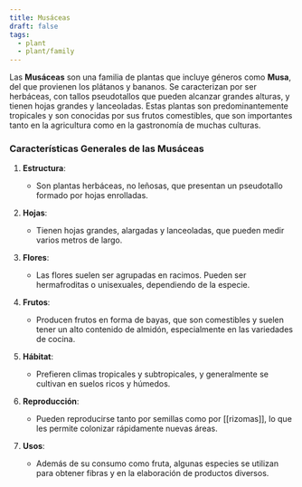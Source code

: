 ```yaml
---
title: Musáceas
draft: false
tags:
  - plant
  - plant/family
---
```

Las **Musáceas** son una familia de plantas que incluye géneros como **Musa**, del que provienen los plátanos y bananos. Se caracterizan por ser herbáceas, con tallos pseudotallos que pueden alcanzar grandes alturas, y tienen hojas grandes y lanceoladas. Estas plantas son predominantemente tropicales y son conocidas por sus frutos comestibles, que son importantes tanto en la agricultura como en la gastronomía de muchas culturas.
### Características Generales de las Musáceas

1. **Estructura**: 
   - Son plantas herbáceas, no leñosas, que presentan un pseudotallo formado por hojas enrolladas.

2. **Hojas**: 
   - Tienen hojas grandes, alargadas y lanceoladas, que pueden medir varios metros de largo.

3. **Flores**: 
   - Las flores suelen ser agrupadas en racimos. Pueden ser hermafroditas o unisexuales, dependiendo de la especie.

4. **Frutos**: 
   - Producen frutos en forma de bayas, que son comestibles y suelen tener un alto contenido de almidón, especialmente en las variedades de cocina.

5. **Hábitat**: 
   - Prefieren climas tropicales y subtropicales, y generalmente se cultivan en suelos ricos y húmedos.

6. **Reproducción**: 
   - Pueden reproducirse tanto por semillas como por [[rizomas]], lo que les permite colonizar rápidamente nuevas áreas.

7. **Usos**: 
   - Además de su consumo como fruta, algunas especies se utilizan para obtener fibras y en la elaboración de productos diversos.

